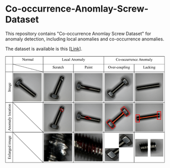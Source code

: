 # Co-occurrence-Anomlay-Screw-Dataset

This repository contains "Co-occurrence Anomlay Screw Dataset" for anomaly detection, including local anomalies and co-occurrence anomalies.

The dataset is available is this [[Link](https://drive.google.com/drive/folders/1yeampzTiB4uoTmmqIZkeCdMIXGujl3cU?usp=sharing)].

![examples](images/examples.png)
